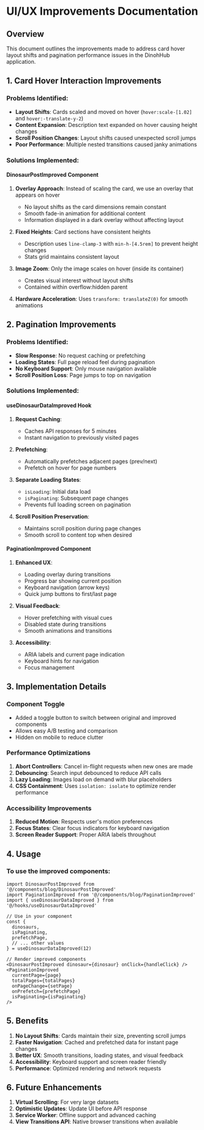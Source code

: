 # UI/UX Improvements Documentation

## Overview
This document outlines the improvements made to address card hover layout shifts and pagination performance issues in the DinohHub application.

## 1. Card Hover Interaction Improvements

### Problems Identified:
- **Layout Shifts**: Cards scaled and moved on hover (`hover:scale-[1.02]` and `hover:-translate-y-2`)
- **Content Expansion**: Description text expanded on hover causing height changes
- **Scroll Position Changes**: Layout shifts caused unexpected scroll jumps
- **Poor Performance**: Multiple nested transitions caused janky animations

### Solutions Implemented:

#### DinosaurPostImproved Component
1. **Overlay Approach**: Instead of scaling the card, we use an overlay that appears on hover
   - No layout shifts as the card dimensions remain constant
   - Smooth fade-in animation for additional content
   - Information displayed in a dark overlay without affecting layout

2. **Fixed Heights**: Card sections have consistent heights
   - Description uses `line-clamp-3` with `min-h-[4.5rem]` to prevent height changes
   - Stats grid maintains consistent layout

3. **Image Zoom**: Only the image scales on hover (inside its container)
   - Creates visual interest without layout shifts
   - Contained within overflow:hidden parent

4. **Hardware Acceleration**: Uses `transform: translateZ(0)` for smooth animations

## 2. Pagination Improvements

### Problems Identified:
- **Slow Response**: No request caching or prefetching
- **Loading States**: Full page reload feel during pagination
- **No Keyboard Support**: Only mouse navigation available
- **Scroll Position Loss**: Page jumps to top on navigation

### Solutions Implemented:

#### useDinosaurDataImproved Hook
1. **Request Caching**: 
   - Caches API responses for 5 minutes
   - Instant navigation to previously visited pages
   
2. **Prefetching**:
   - Automatically prefetches adjacent pages (prev/next)
   - Prefetch on hover for page numbers
   
3. **Separate Loading States**:
   - `isLoading`: Initial data load
   - `isPaginating`: Subsequent page changes
   - Prevents full loading screen on pagination

4. **Scroll Position Preservation**:
   - Maintains scroll position during page changes
   - Smooth scroll to content top when desired

#### PaginationImproved Component
1. **Enhanced UX**:
   - Loading overlay during transitions
   - Progress bar showing current position
   - Keyboard navigation (arrow keys)
   - Quick jump buttons to first/last page

2. **Visual Feedback**:
   - Hover prefetching with visual cues
   - Disabled state during transitions
   - Smooth animations and transitions

3. **Accessibility**:
   - ARIA labels and current page indication
   - Keyboard hints for navigation
   - Focus management

## 3. Implementation Details

### Component Toggle
- Added a toggle button to switch between original and improved components
- Allows easy A/B testing and comparison
- Hidden on mobile to reduce clutter

### Performance Optimizations
1. **Abort Controllers**: Cancel in-flight requests when new ones are made
2. **Debouncing**: Search input debounced to reduce API calls
3. **Lazy Loading**: Images load on demand with blur placeholders
4. **CSS Containment**: Uses `isolation: isolate` to optimize render performance

### Accessibility Improvements
1. **Reduced Motion**: Respects user's motion preferences
2. **Focus States**: Clear focus indicators for keyboard navigation
3. **Screen Reader Support**: Proper ARIA labels throughout

## 4. Usage

### To use the improved components:
```tsx
import DinosaurPostImproved from '@/components/blog/DinosaurPostImproved'
import PaginationImproved from '@/components/blog/PaginationImproved'
import { useDinosaurDataImproved } from '@/hooks/useDinosaurDataImproved'

// Use in your component
const { 
  dinosaurs, 
  isPaginating, 
  prefetchPage,
  // ... other values 
} = useDinosaurDataImproved(12)

// Render improved components
<DinosaurPostImproved dinosaur={dinosaur} onClick={handleClick} />
<PaginationImproved 
  currentPage={page}
  totalPages={totalPages}
  onPageChange={setPage}
  onPrefetch={prefetchPage}
  isPaginating={isPaginating}
/>
```

## 5. Benefits

1. **No Layout Shifts**: Cards maintain their size, preventing scroll jumps
2. **Faster Navigation**: Cached and prefetched data for instant page changes
3. **Better UX**: Smooth transitions, loading states, and visual feedback
4. **Accessibility**: Keyboard support and screen reader friendly
5. **Performance**: Optimized rendering and network requests

## 6. Future Enhancements

1. **Virtual Scrolling**: For very large datasets
2. **Optimistic Updates**: Update UI before API response
3. **Service Worker**: Offline support and advanced caching
4. **View Transitions API**: Native browser transitions when available